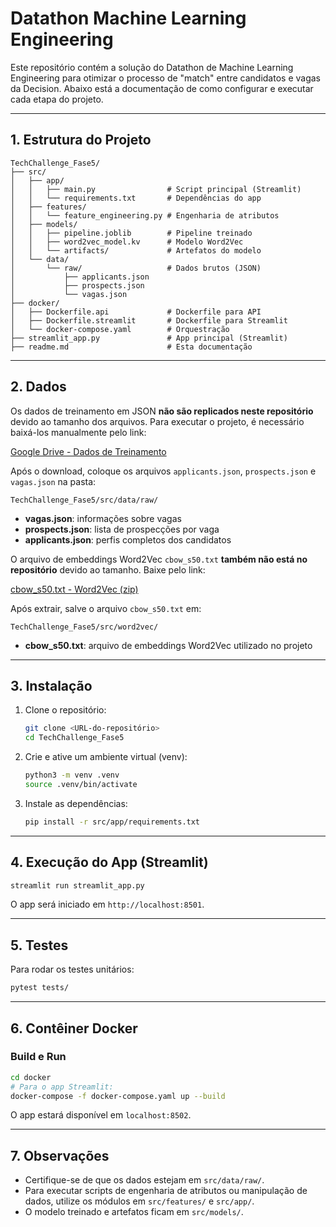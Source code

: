 # Datathon Machine Learning Engineering

Este repositório contém a solução do Datathon de Machine Learning Engineering para otimizar o processo de "match" entre candidatos e vagas da Decision. Abaixo está a documentação de como configurar e executar cada etapa do projeto.

---

## 1. Estrutura do Projeto

```text
TechChallenge_Fase5/
├── src/
│   ├── app/
│   │   ├── main.py                # Script principal (Streamlit)
│   │   └── requirements.txt       # Dependências do app
│   ├── features/
│   │   └── feature_engineering.py # Engenharia de atributos
│   ├── models/
│   │   ├── pipeline.joblib        # Pipeline treinado
│   │   ├── word2vec_model.kv      # Modelo Word2Vec
│   │   └── artifacts/             # Artefatos do modelo
│   └── data/
│       └── raw/                   # Dados brutos (JSON)
│           ├── applicants.json
│           ├── prospects.json
│           └── vagas.json
├── docker/
│   ├── Dockerfile.api             # Dockerfile para API
│   ├── Dockerfile.streamlit       # Dockerfile para Streamlit
│   └── docker-compose.yaml        # Orquestração
├── streamlit_app.py               # App principal (Streamlit)
├── readme.md                      # Esta documentação
```

---

## 2. Dados

Os dados de treinamento em JSON **não são replicados neste repositório** devido ao tamanho dos arquivos. Para executar o projeto, é necessário baixá-los manualmente pelo link:

[Google Drive - Dados de Treinamento](https://drive.google.com/drive/folders/1f3jtTRyOK-PBvND3JTPTAxHpnSrH7rFR?usp=sharing)

Após o download, coloque os arquivos `applicants.json`, `prospects.json` e `vagas.json` na pasta:

```
TechChallenge_Fase5/src/data/raw/
```

* **vagas.json**: informações sobre vagas
* **prospects.json**: lista de prospecções por vaga
* **applicants.json**: perfis completos dos candidatos

O arquivo de embeddings Word2Vec `cbow_s50.txt` **também não está no repositório** devido ao tamanho. Baixe pelo link:

[cbow_s50.txt - Word2Vec (zip)](http://143.107.183.175:22980/download.php?file=embeddings/word2vec/cbow_s50.zip)

Após extrair, salve o arquivo `cbow_s50.txt` em:

```
TechChallenge_Fase5/src/word2vec/
```

* **cbow_s50.txt**: arquivo de embeddings Word2Vec utilizado no projeto

---

## 3. Instalação

1. Clone o repositório:

   ```bash
   git clone <URL-do-repositório>
   cd TechChallenge_Fase5
   ```
2. Crie e ative um ambiente virtual (venv):

   ```bash
   python3 -m venv .venv
   source .venv/bin/activate
   ```
3. Instale as dependências:

   ```bash
   pip install -r src/app/requirements.txt
   ```

---

## 4. Execução do App (Streamlit)

```bash
streamlit run streamlit_app.py
```

O app será iniciado em `http://localhost:8501`.

---

## 5. Testes

Para rodar os testes unitários:

```bash
pytest tests/
```

---

## 6. Contêiner Docker

### Build e Run

```bash
cd docker
# Para o app Streamlit:
docker-compose -f docker-compose.yaml up --build
```

O app estará disponível em `localhost:8502`.

---

## 7. Observações

- Certifique-se de que os dados estejam em `src/data/raw/`.
- Para executar scripts de engenharia de atributos ou manipulação de dados, utilize os módulos em `src/features/` e `src/app/`.
- O modelo treinado e artefatos ficam em `src/models/`.

